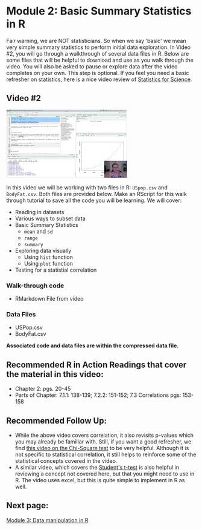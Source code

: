 # Module 2: Basic Summary Statistics in R

Fair warning, we are NOT statisticians. So when we say 'basic' we mean very simple summary statistics to perform initial data exploration. In Video #2, you will go through a walkthrough of several data files in R. Below are some files that will be helpful to download and use as you walk through the video. You will also be asked to pause or explore data after the video completes on your own. This step is optional. If you feel you need a basic refresher on statistics, here is a nice video review of [Statistics for Science](https://www.youtube.com/watch?v=jf9VT4V4aRI).

## Video #2

[![](https://github.com/StevisonLab/R-Mini-Course/blob/main/images/v2.jpeg)](https://youtu.be/k2v89UgqLss)

In this video we will be working with two files in R: `USpop.csv` and `BodyFat.csv`. Both files are provided below. Make an RScript for this walk through tutorial to save all the code you will be learning. We will cover:

* Reading in datasets
* Various ways to subset data
* Basic Summary Statistics
    + `mean` and `sd`
    + `range`
    + `summary`
* Exploring data visually
    + Using `hist` function
    + Using `plot` function
* Testing for a statistial correlation

### Walk-through code 

* RMarkdown File from video

### Data Files

* USPop.csv
* BodyFat.csv

**Associated code and data files are within the compressed data file.**

## Recommended R in Action Readings that cover the material in this video:
* Chapter 2: pgs. 20-45
* Parts of Chapter: 7.1.1: 138-139; 7.2.2: 151-152; 7.3 Correlations pgs: 153-158

## Recommended Follow Up:
* While the above video covers correlation, it also revisits p-values which you may already be familiar with. Still, if you want a good refresher, we find [this video on the Chi-Square test](https://www.youtube.com/watch?v=WXPBoFDqNVk&t=40s) to be very helpful. Although it is not specific to statistical correlation, it still helps to reinforce some of the statistical concepts covered in the video.
* A similar video, which covers the [Student's t-test](https://www.youtube.com/watch?v=pTmLQvMM-1M) is also helpful in reviewing a concept not covered here, but that you might need to use in R. The video uses excel, but this is quite simple to implement in R as well.

## Next page: 
[Module 3: Data manipulation in R](https://github.com/StevisonLab/R-Mini-Course/blob/main/pages/Data%20manipulation%20in%20R.md)

